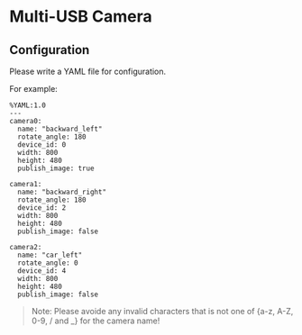 # Multi-USB Camera

## Configuration

Please write a YAML file for configuration.  

For example:

```
%YAML:1.0
---
camera0:
  name: "backward_left"
  rotate_angle: 180
  device_id: 0
  width: 800
  height: 480
  publish_image: true

camera1:
  name: "backward_right"
  rotate_angle: 180
  device_id: 2
  width: 800
  height: 480
  publish_image: false

camera2:
  name: "car_left"
  rotate_angle: 0
  device_id: 4
  width: 800
  height: 480
  publish_image: false
```

> Note: Please avoide any invalid characters that is not one of {a-z, A-Z, 0-9, / and _} for the camera name!